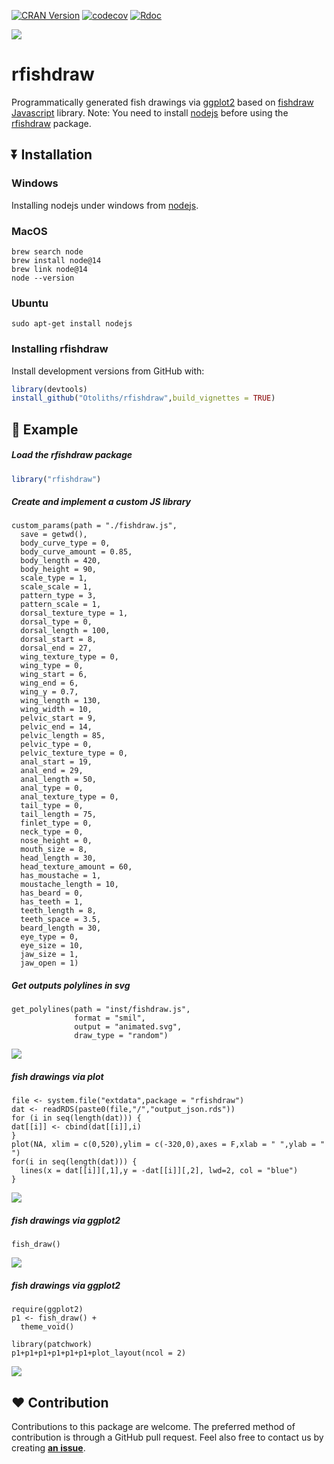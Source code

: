 [![CRAN Version](http://www.r-pkg.org/badges/version/rfishdraw)](https://cran.r-project.org/package=rfishdraw)
[![codecov](https://badge.fury.io/gh/Otoliths%2Frfishdraw.svg)](https://badge.fury.io/for/gh/Otoliths/rfishdraw)
[![Rdoc](https://www.rdocumentation.org/badges/version/rfishdraw)](https://www.rdocumentation.org/packages/rfishdraw)

<!-- r badge_devel("Otoliths/rfishdraw", "blue") -->
[![](https://cranlogs.r-pkg.org/badges/grand-total/rfishdraw?color=orange)](https://cran.r-project.org/package=rfishdraw)


# rfishdraw
Programmatically generated fish drawings via [ggplot2](https://github.com/tidyverse/ggplot2) based on [fishdraw Javascript](https://github.com/LingDong-/fishdraw) library. Note: You need to install [nodejs](https://nodejs.org/en/) before using the [rfishdraw](https://github.com/Otoliths/rfishdraw) package.


## :arrow_double_down: Installation

### Windows

Installing nodejs under windows from [nodejs](https://nodejs.org/en/). 

### MacOS

```
brew search node 
brew install node@14
brew link node@14
node --version
```

### Ubuntu

```
sudo apt-get install nodejs
```

### Installing rfishdraw

Install development versions from GitHub with:
```r
library(devtools)
install_github("Otoliths/rfishdraw",build_vignettes = TRUE)
```
## :beginner: Example

##### Load the **rfishdraw** package
```r
library("rfishdraw")
```

##### Create and implement a custom JS library
```
custom_params(path = "./fishdraw.js",
  save = getwd(),
  body_curve_type = 0,
  body_curve_amount = 0.85,
  body_length = 420,
  body_height = 90,
  scale_type = 1,
  scale_scale = 1,
  pattern_type = 3,
  pattern_scale = 1,
  dorsal_texture_type = 1,
  dorsal_type = 0,
  dorsal_length = 100,
  dorsal_start = 8,
  dorsal_end = 27,
  wing_texture_type = 0,
  wing_type = 0,
  wing_start = 6,
  wing_end = 6,
  wing_y = 0.7,
  wing_length = 130,
  wing_width = 10,
  pelvic_start = 9,
  pelvic_end = 14,
  pelvic_length = 85,
  pelvic_type = 0,
  pelvic_texture_type = 0,
  anal_start = 19,
  anal_end = 29,
  anal_length = 50,
  anal_type = 0,
  anal_texture_type = 0,
  tail_type = 0,
  tail_length = 75,
  finlet_type = 0,
  neck_type = 0,
  nose_height = 0,
  mouth_size = 8,
  head_length = 30,
  head_texture_amount = 60,
  has_moustache = 1,
  moustache_length = 10,
  has_beard = 0,
  has_teeth = 1,
  teeth_length = 8,
  teeth_space = 3.5,
  beard_length = 30,
  eye_type = 0,
  eye_size = 10,
  jaw_size = 1,
  jaw_open = 1)
```


##### Get outputs polylines in svg
```
get_polylines(path = "inst/fishdraw.js",
              format = "smil",
              output = "animated.svg",
              draw_type = "random")
```
![](inst/animated.svg)

##### fish drawings via plot
```
file <- system.file("extdata",package = "rfishdraw")
dat <- readRDS(paste0(file,"/","output_json.rds"))
for (i in seq(length(dat))) {
dat[[i]] <- cbind(dat[[i]],i)
}
plot(NA, xlim = c(0,520),ylim = c(-320,0),axes = F,xlab = " ",ylab = " ")
for(i in seq(length(dat))) {
  lines(x = dat[[i]][,1],y = -dat[[i]][,2], lwd=2, col = "blue")
}
```
![](inst/plot.png)

##### fish drawings via ggplot2
```
fish_draw()

```
![](inst/single.png)

##### fish drawings via ggplot2
```
require(ggplot2)
p1 <- fish_draw() +
  theme_void()

library(patchwork)
p1+p1+p1+p1+p1+p1+plot_layout(ncol = 2)

```
![](inst/mult.png)


## :heart: Contribution

Contributions to this package are welcome. 
The preferred method of contribution is through a GitHub pull request. 
Feel also free to contact us by creating [**an issue**](https://github.com/Otoliths/rfishdraw/issues).
